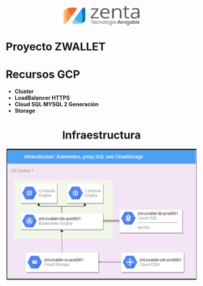 
<p align="center"> <img alt="Terraform" src="https://github.com/Echeverria93/Imagenes/blob/master/logotipo-zenta-c.svg"
 width="200px" high="200xp" align="middle"></p>

Proyecto ZWALLET 
================================

Recursos GCP  
=====================

- **Cluster**
- **LoadBalancer HTTPS**
- **Cloud SQL MYSQL 2 Generación**
- **Storage**


<h1 align="center">Infraestructura</h1>

<p align="center"> <img alt="Terraform" src="https://github.com/Echeverria93/Imagenes/blob/master/Infraestructura%20ZWALLET.PNG"
 width="500px" high="500xp" align="middle"></p>




